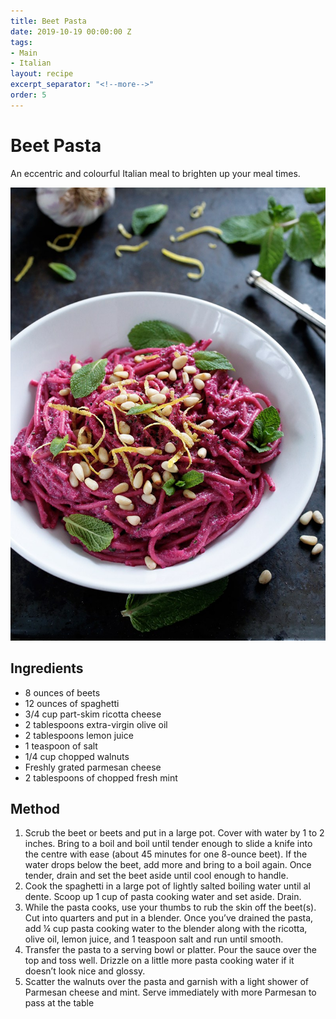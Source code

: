 ```yaml
---
title: Beet Pasta
date: 2019-10-19 00:00:00 Z
tags:
- Main
- Italian
layout: recipe
excerpt_separator: "<!--more-->"
order: 5
---
```


# Beet Pasta

An eccentric and colourful Italian meal to brighten up your meal times.  

<!--more-->

[![Beet Pasta](/_uploads/beetpasta.jpg)](/_uploads/beetpasta.jpg)

## Ingredients

- 8 ounces of beets
- 12 ounces of spaghetti
- 3/4 cup part-skim ricotta cheese
- 2 tablespoons extra-virgin olive oil
- 2 tablespoons lemon juice
- 1 teaspoon of salt
- 1/4 cup chopped walnuts
- Freshly grated parmesan cheese
- 2 tablespoons of chopped fresh mint


## Method

1. Scrub the beet or beets and put in a large pot. Cover with water by 1 to 2 inches. Bring to a boil and boil until tender enough to slide a knife into the centre with ease (about 45 minutes for one 8-ounce beet). If the water drops below the beet, add more and bring to a boil again. Once tender, drain and set the beet aside until cool enough to handle. 
2. Cook the spaghetti in a large pot of lightly salted boiling water until al dente. Scoop up 1 cup of pasta cooking water and set aside. Drain. 
3. While the pasta cooks, use your thumbs to rub the skin off the beet(s). Cut into quarters and put in a blender. Once you’ve drained the pasta, add ¼ cup pasta cooking water to the blender along with the ricotta, olive oil, lemon juice, and 1 teaspoon salt and run until smooth. 
4. Transfer the pasta to a serving bowl or platter. Pour the sauce over the top and toss well. Drizzle on a little more pasta cooking water if it doesn’t look nice and glossy.
5. Scatter the walnuts over the pasta and garnish with a light shower of Parmesan cheese and mint. Serve immediately with more Parmesan to pass at the table
